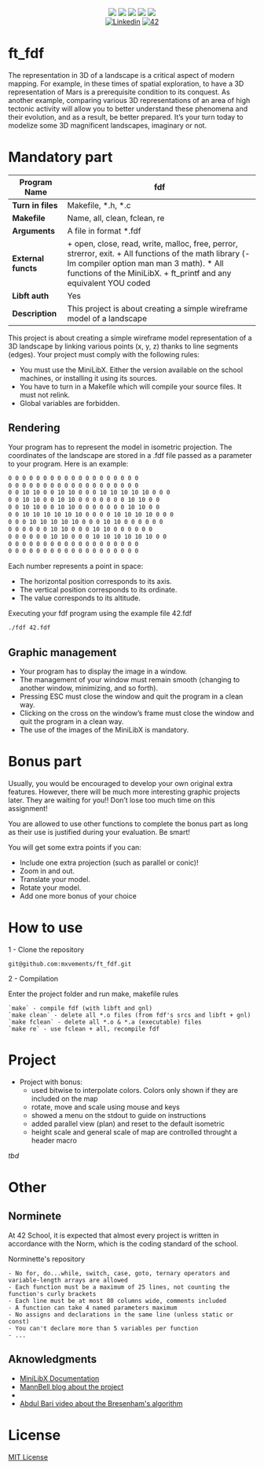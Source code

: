 <div align="center">
    <img src="https://img.shields.io/badge/status-wip-success?color=00ABAD&style=flat-square" />
    <img src="https://img.shields.io/badge/started-23%20%2F%2012%20%2F%202023-success?color=00ABAD&style=flat-square" />
    <img src="https://img.shields.io/badge/score-1--%20%2F%20100-success?color=00ABAD&style=flat-square" />
    <img src="https://img.shields.io/github/languages/top/mxvements/ft_fdf?color=00ABAD&style=flat-square" />
    <img src="https://img.shields.io/github/last-commit/mxvements/ft_fdf?color=00ABAD&style=flat-square" />
    <br>
    <a href='https://www.linkedin.com/in/luciami' target="_blank"><img alt='Linkedin' src='https://img.shields.io/badge/LinkedIn-100000?style=flat-square&logo=Linkedin&logoColor=white&labelColor=1323233&color=323233'/></a>
    <a href='https://profile.intra.42.fr/users/luciama2' target="_blank"><img alt='42' src='https://img.shields.io/badge/Madrid-100000?style=flat-square&logo=42&logoColor=white&labelColor=323233&color=323233'/></a>
    <br>
</div>

# ft_fdf

The representation in 3D of a landscape is a critical aspect of modern mapping. For example, in these times of spatial exploration, to have a 3D representation of Mars is a prerequisite condition to its conquest. As another example, comparing various 3D representations of an area of high tectonic activity will allow you to better understand these phenomena and their evolution, and as a result, be better prepared. It’s your turn today to modelize some 3D magnificent landscapes, imaginary or not.

# Mandatory part

| **Program Name** | fdf |
| ---------------- | --- |
| **Turn in files** | Makefile, *.h, *.c |
| **Makefile** | Name, all, clean, fclean, re |
| **Arguments** | A file in format *.fdf |
| **External functs** | + open, close, read, write, malloc, free, perror, strerror, exit. + All functions of the math library (-lm compiler option man man 3 math). * All functions of the MiniLibX. + ft_printf and any equivalent YOU coded |
| **Libft auth** | Yes |
| **Description** | This project is about creating a simple wireframe model of a landscape |

This project is about creating a simple wireframe model representation of a 3D landscape by linking various points (x, y, z) thanks to line segments (edges). Your project must comply with the following rules:

+ You must use the MiniLibX. Either the version available on the school machines, or installing it using its sources.
+ You have to turn in a Makefile which will compile your source files. It must not relink.
+ Global variables are forbidden.

## Rendering

Your program has to represent the model in isometric projection. The coordinates of the landscape are stored in a .fdf file passed as a parameter to
your program. Here is an example:

```txt
0 0 0 0 0 0 0 0 0 0 0 0 0 0 0 0 0 0 0
0 0 0 0 0 0 0 0 0 0 0 0 0 0 0 0 0 0 0
0 0 10 10 0 0 10 10 0 0 0 10 10 10 10 10 0 0 0
0 0 10 10 0 0 10 10 0 0 0 0 0 0 0 10 10 0 0
0 0 10 10 0 0 10 10 0 0 0 0 0 0 0 10 10 0 0
0 0 10 10 10 10 10 10 0 0 0 0 10 10 10 10 0 0 0
0 0 0 10 10 10 10 10 0 0 0 10 10 0 0 0 0 0 0
0 0 0 0 0 0 10 10 0 0 0 10 10 0 0 0 0 0 0
0 0 0 0 0 0 10 10 0 0 0 10 10 10 10 10 10 0 0
0 0 0 0 0 0 0 0 0 0 0 0 0 0 0 0 0 0 0
0 0 0 0 0 0 0 0 0 0 0 0 0 0 0 0 0 0 0
```

Each number represents a point in space:

+ The horizontal position corresponds to its axis.
+ The vertical position corresponds to its ordinate.
+ The value corresponds to its altitude.

Executing your fdf program using the example file 42.fdf

```sh
./fdf 42.fdf
```

## Graphic management

+ Your program has to display the image in a window.
+ The management of your window must remain smooth (changing to another window, minimizing, and so forth).
+ Pressing ESC must close the window and quit the program in a clean way.
+ Clicking on the cross on the window’s frame must close the window and quit the program in a clean way.
+ The use of the images of the MiniLibX is mandatory.

# Bonus part

Usually, you would be encouraged to develop your own original extra features. However, there will be much more interesting graphic projects later. They are waiting for you!! Don’t lose too much time on this assignment!

You are allowed to use other functions to complete the bonus part as long as their use is justified during your evaluation. Be smart!

You will get some extra points if you can:

+ Include one extra projection (such as parallel or conic)!
+ Zoom in and out.
+ Translate your model.
+ Rotate your model.
+ Add one more bonus of your choice

# How to use

1 - Clone the repository
```
git@github.com:mxvements/ft_fdf.git
```

2 - Compilation

Enter the project folder and run make, makefile rules
```
`make` - compile fdf (with libft and gnl)
`make clean` - delete all *.o files (from fdf's srcs and libft + gnl)
`make fclean` - delete all *.o & *.a (executable) files
`make re` - use fclean + all, recompile fdf
```

# Project

- Project with bonus:
	- used bitwise to interpolate colors. Colors only shown if they are included on the map
	- rotate, move and scale using mouse and keys
	- showed a menu on the stdout to guide on instructions
	- added parallel view (plan) and reset to the default isometric
	- height scale and general scale of map are controlled throught a header macro

*tbd*

# Other

## Norminete

At 42 School, it is expected that almost every project is written in accordance with the Norm, which is the coding standard of the school.

<a href="https://github.com/42School/norminette">
<a>Norminette's repository</a>

```
- No for, do...while, switch, case, goto, ternary operators and variable-length arrays are allowed
- Each function must be a maximum of 25 lines, not counting the function's curly brackets
- Each line must be at most 80 columns wide, comments included
- A function can take 4 named parameters maximum
- No assigns and declarations in the same line (unless static or const)
- You can't declare more than 5 variables per function
- ...
```
## Aknowledgments

+ [MiniLibX Documentation](https://harm-smits.github.io/42docs/libs/minilibx/introduction.html)
+ [MannBell blog about the project](https://m4nnb3ll.medium.com/fil-de-fer-fdf-the-first-graphical-project-at-42-the-network-5cce69203448)
+ [](https://paulbourke.net/geometry/rotate/)
+ [Abdul Bari video about the Bresenham's algorithm](https://www.youtube.com/watch?v=RGB-wlatStc)

# License
[MIT License](https://github.com/mxvements/ft_license/blob/main/LICENSE.txt)
